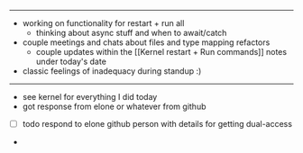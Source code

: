 
--- 
- working on functionality for restart + run all
	- thinking about async stuff and when to await/catch
- couple meetings and chats about files and type mapping refactors
	- couple updates within the [[Kernel restart + Run commands]] notes under today's date
- classic feelings of inadequacy during standup :) 

---
- see kernel for everything I did today
- got response from elone or whatever from github
- [ ] todo respond to elone github person with details for getting dual-access
- 